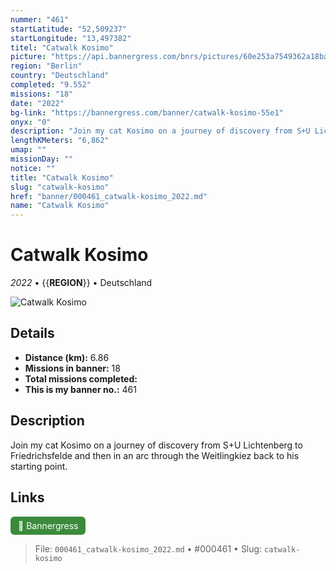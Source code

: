 ```yaml
---
nummer: "461"
startLatitude: "52,509237"
startLongitude: "13,497382"
titel: "Catwalk Kosimo"
picture: "https://api.bannergress.com/bnrs/pictures/60e253a7549362a18baee306acd4593f"
region: "Berlin"
country: "Deutschland"
completed: "9.552"
missions: "18"
date: "2022"
bg-link: "https://bannergress.com/banner/catwalk-kosimo-55e1"
onyx: "0"
description: "Join my cat Kosimo on a journey of discovery from S+U Lichtenberg to Friedrichsfelde and then in an arc through the Weitlingkiez back to his starting point."
lengthKMeters: "6,862"
umap: ""
missionDay: ""
notice: ""
title: "Catwalk Kosimo"
slug: "catwalk-kosimo"
href: "banner/000461_catwalk-kosimo_2022.md"
name: "Catwalk Kosimo"
---
```

# Catwalk Kosimo

*2022* • {{__REGION__}} • Deutschland

![Catwalk Kosimo](https://api.bannergress.com/bnrs/pictures/60e253a7549362a18baee306acd4593f)



## Details
- **Distance (km):** 6.86
- **Missions in banner:** 18
- **Total missions completed:** 
- **This is my banner no.:** 461



## Description
Join my cat Kosimo on a journey of discovery from S+U Lichtenberg to Friedrichsfelde and then in an arc through the Weitlingkiez back to his starting point.



## Links
<a href="https://bannergress.com/banner/catwalk-kosimo-55e1" target="_blank" style="display:inline-block;margin-right:8px;padding:6px 12px;background:#3c8b3c;color:#fff;text-decoration:none;border-radius:6px;">🔗 Bannergress</a>



> File: `000461_catwalk-kosimo_2022.md` • #000461 • Slug: `catwalk-kosimo`
